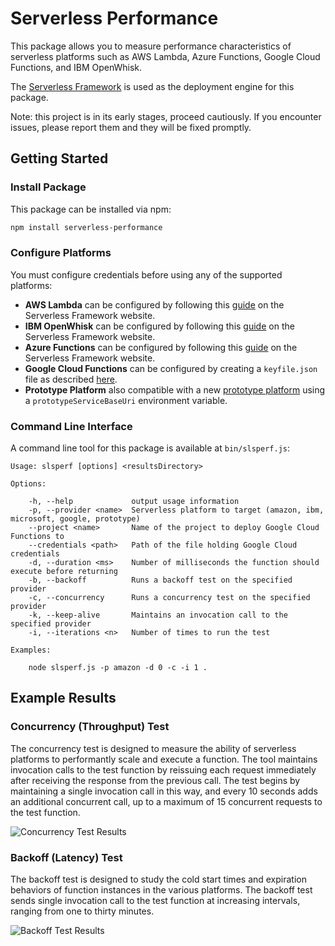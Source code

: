 # Serverless Performance

This package allows you to measure performance characteristics of serverless platforms such as AWS Lambda, Azure Functions, Google Cloud Functions, and IBM OpenWhisk.

The <a href='http://www.serverless.com'>Serverless Framework</a> is used as the deployment engine for this package.

Note: this project is in its early stages, proceed cautiously. If you encounter issues, please report them and they will be fixed promptly.

## Getting Started

### Install Package

This package can be installed via npm:

```bash
npm install serverless-performance
```

### Configure Platforms

You must configure credentials before using any of the supported platforms:

* **AWS Lambda** can be configured by following this <a href='https://serverless.com/framework/docs/providers/aws/guide/credentials/'>guide</a> on the Serverless Framework website.
* **IBM OpenWhisk** can be configured by following this <a href='https://serverless.com/framework/docs/providers/openwhisk/guide/credentials/'>guide</a> on the Serverless Framework website.
* **Azure Functions** can be configured by following this <a href='https://serverless.com/framework/docs/providers/azure/guide/credentials/'>guide</a> on the Serverless Framework website.
* **Google Cloud Functions** can be configured by creating a `keyfile.json` file as described <a href='https://github.com/serverless/serverless-google-cloudfunctions'>here</a>.
* **Prototype Platform** also compatible with a new <a href='https://github.com/mgarrettm/serverless-prototype'>prototype platform</a> using a `prototypeServiceBaseUri` environment variable.

### Command Line Interface

A command line tool for this package is available at `bin/slsperf.js`:

```
Usage: slsperf [options] <resultsDirectory>

Options:

    -h, --help             output usage information
    -p, --provider <name>  Serverless platform to target (amazon, ibm, microsoft, google, prototype)
    --project <name>       Name of the project to deploy Google Cloud Functions to
    --credentials <path>   Path of the file holding Google Cloud credentials
    -d, --duration <ms>    Number of milliseconds the function should execute before returning
    -b, --backoff          Runs a backoff test on the specified provider
    -c, --concurrency      Runs a concurrency test on the specified provider
    -k, --keep-alive       Maintains an invocation call to the specified provider
    -i, --iterations <n>   Number of times to run the test

Examples:

    node slsperf.js -p amazon -d 0 -c -i 1 .
```

## Example Results

### Concurrency (Throughput) Test

The concurrency test is designed to measure the ability of serverless platforms to performantly scale and execute a function. The tool maintains invocation calls to the test function by reissuing each request immediately after receiving the response from the previous call. The test begins by maintaining a single invocation call in this way, and every 10 seconds adds an additional concurrent call, up to a maximum of 15 concurrent requests to the test function.

![Concurrency Test Results](https://mgarrettm.blob.core.windows.net/research/throughput.png)

### Backoff (Latency) Test

The backoff test is designed to study the cold start times and expiration behaviors of function instances in the various platforms. The backoff test sends single invocation call to the test function at increasing intervals, ranging from one to thirty minutes.

![Backoff Test Results](https://mgarrettm.blob.core.windows.net/research/latency.png)